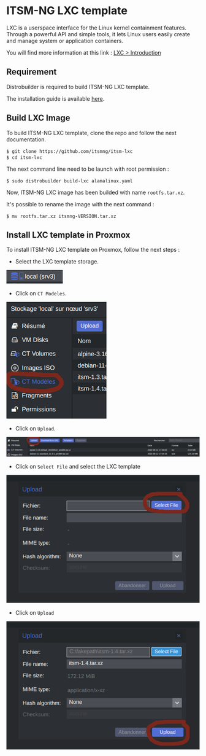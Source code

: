 # ITSM-NG LXC template

LXC is a userspace interface for the Linux kernel containment features. Through a powerful API and simple tools, it lets Linux users easily create and manage system or application containers.

You will find more information at this link : [LXC > Introduction](https://linuxcontainers.org/lxc/introduction/)

## Requirement

Distrobuilder is required to build ITSM-NG LXC template.

The installation guide is available [here](https://github.com/lxc/distrobuilder#installing-from-source).

## Build LXC Image

To build ITSM-NG LXC template, clone the repo and follow the next documentation.

	$ git clone https://github.com/itsmng/itsm-lxc
	$ cd itsm-lxc

The next command line need to be launch with root permission :

	$ sudo distrobuilder build-lxc alamalinux.yaml

Now, ITSM-NG LXC image has been builded with name `rootfs.tar.xz`.

It's possible to rename the image with the next command :
		
	$ mv rootfs.tar.xz itsmng-VERSION.tar.xz

## Install LXC template in Proxmox

To install ITSM-NG LXC template on Proxmox, follow the next steps :

* Select the LXC template storage.

![](Docs/step1.png)

* Click on `CT Modeles`.

![](Docs/step2.png)

* Click on `Upload`.

![](Docs/step3.png)

* Click on `Select File` and select the LXC template

![](Docs/step4.png)

* Click on `Upload`

![](Docs/step5.png)
